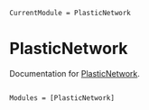 ```@meta
CurrentModule = PlasticNetwork
```

# PlasticNetwork

Documentation for [PlasticNetwork](https://github.com/nidduzzi/PlasticNetwork.jl).

```@index
```

```@autodocs
Modules = [PlasticNetwork]
```
